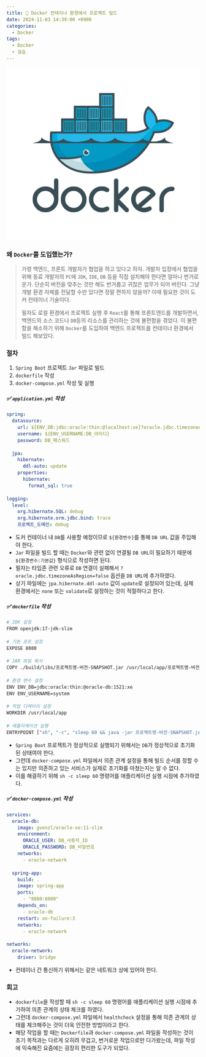 ```yaml
---
title: 🐳 Docker 컨테이너 환경에서 프로젝트 빌드
date: 2024-11-03 14:39:00 +0900
categories:
  - Docker
tags:
  - Docker
  - 실습
---
```


![Pasted image 20250521005345.png](./Pasted_image_20250521005345.png)
### 왜 `Docker`를 도입했는가?
> 가령 백엔드, 프론트 개발자가 협업을 하고 있다고 하자.
> 개발자 입장에서 협업을 위해 동료 개발자의 `PC`에 `JDK`, `IDE`, `DB` 등을 직접 설치해야 한다면 얼마나 번거로운가. 단순히 버전을 맞추는 것만 해도 번거롭고 귀찮은 업무가 되어 버린다. 
> 그냥 개발 환경 자체를 전달할 수만 있다면 정말 편하지 않을까?
> 이때 필요한 것이 도커 컨테이너 기술이다.
> 
> 필자도 로컬 환경에서 프로젝트 실행 후 `React`를 통해 프론트엔드를 개발하면서, 백엔드의 소스 코드나 `DB`등의 리소스를 관리하는 것에 불편함을 겪었다.
> 이 불편함을 해소하기 위해 `Docker`를 도입하여 백엔드 프로젝트를 컨테이너 환경에서 빌드 해보았다.


### 절차
1. `Spring Boot` 프로젝트 `Jar` 파일로 빌드
2. `dockerfile` 작성
3. `docker-compose.yml` 작성 및 실행

##### ✅ `application.yml` 작성
```yml
spring:
  datasource:
    url: ${ENV_DB:jdbc:oracle:thin:@localhost:xe}?oracle.jdbc.timezoneAsRegion=false
    username: ${ENV_USERNAME:DB_아이디}
    password: DB_패스워드

  jpa:
    hibernate:
      ddl-auto: update
    properties:
      hibernate:
        format_sql: true

logging:
  level:
    org.hibernate.SQL: debug
    org.hibernate.orm.jdbc.bind: trace
    프로젝트_도메인: debug
```
- 도커 컨테이너 내 `DB`를 사용할 예정이므로 `${환경변수}`를 통해 `DB URL` 값을 주입해야 한다.
- `Jar` 파일을 빌드 할 때는 `Docker`와 관련 없이 연결될 `DB URL`이 필요하기 때문에 `${환경변수:기본값}` 형식으로 작성하면 된다.
-  필자는 타임존 관련 오류로 `DB` 연결이 실패해서 `?oracle.jdbc.timezoneAsRegion=false` 옵션을 `DB URL`에 추가하였다.
- 상기 파일에는 `jpa.hibernate.ddl-auto` 값이 `update`로 설정되어 있는데, 실제 환경에서는 `none` 또는 `validate`로 설정하는 것이 적절하다고 한다.

##### ✅ `dockerfile` 작성
```bash
# JDK 설정 
FROM openjdk:17-jdk-slim

# 기본 포트 설정
EXPOSE 8080

# JAR 파일 복사
COPY ./build/libs/프로젝트명-버전-SNAPSHOT.jar /usr/local/app/프로젝트명-버전-SNAPSHOT.jar

# 환경 변수 설정
ENV ENV_DB=jdbc:oracle:thin:@oracle-db:1521:xe
ENV ENV_USERNAME=system

# 작업 디렉터리 설정
WORKDIR /usr/local/app

# 애플리케이션 실행
ENTRYPOINT ["sh", "-c", "sleep 60 && java -jar 프로젝트명-버전-SNAPSHOT.jar"]
```
- `Spring Boot` 프로젝트가 정상적으로 실행되기 위해서는 `DB`가 정상적으로 초기화된 상태여야 한다.
- 그런데 `docker-compose.yml` 파일에서 의존 관계 설정을 통해 빌드 순서를 정할 수는 있지만 의존하고 있는 서비스가 실제로 초기화를 마쳤는지는 알 수 없다.
- 이를 해결하기 위해 `sh -c sleep 60` 명령어를 애플리케이션 실행 시점에 추가하였다.

##### ✅ `docker-compose.yml` 작성
```yml
services:
  oracle-db:
    image: gvenzl/oracle-xe:11-slim
    environment:
      ORACLE_USER: DB_사용자_ID
      ORACLE_PASSWORD: DB_비밀번호
    networks:
      - oracle-network

  spring-app:
    build: .
    image: spring-app
    ports:
      - "8080:8080"
    depends_on:
      - oracle-db
    restart: on-failure:3
    networks:
      - oracle-network

networks:
  oracle-network:
    driver: bridge
```
- 컨테이너 간 통신하기 위해서는 같은 네트워크 상에 있어야 한다. 

### 회고
- `dockerfile`을 작성할 때 `sh -c sleep 60` 명령어를 애플리케이션 실행 시점에 추가하여 의존 관계의 상태 체크를 하였다.
- 그런데 `docker-compose.yml` 파일에서 `healthcheck` 설정을 통해 의존 관계의 상태를 체크해주는 것이 더욱 안전한 방법이라고 한다.
- 해당 작업을 할 때는 `Dockerfile`과 `docker-compose.yml` 파일을 작성하는 것이 초기 목적과는 다르게 오히려 무겁고, 번거로운 작업으로만 다가왔는데, 파일 작성에 익숙해진 요즘에는 굉장히 편리한 도구가 되었다.